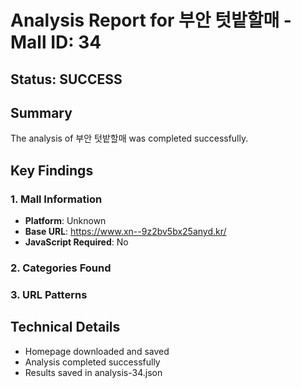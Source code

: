 # Analysis Report for 부안 텃밭할매 - Mall ID: 34

## Status: SUCCESS

## Summary
The analysis of 부안 텃밭할매 was completed successfully.

## Key Findings

### 1. Mall Information
- **Platform**: Unknown
- **Base URL**: https://www.xn--9z2bv5bx25anyd.kr/
- **JavaScript Required**: No

### 2. Categories Found


### 3. URL Patterns


## Technical Details
- Homepage downloaded and saved
- Analysis completed successfully
- Results saved in analysis-34.json
